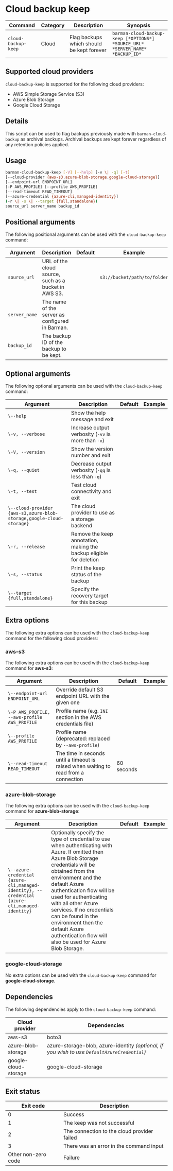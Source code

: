 # Cloud backup keep

|**Command** | **Category** |  **Description**| **Synopsis**|
|------------|--------------|-----------------|----------|
|`cloud-backup-keep`|Cloud|Flag backups which should be kept forever|`barman-cloud-backup-keep [*OPTIONS*] *SOURCE_URL* *SERVER_NAME* *BACKUP_ID*`|

## Supported cloud providers

`cloud-backup-keep` is supported for the following cloud providers:

* AWS Simple Storage Service (S3)
* Azure Blob Storage
* Google Cloud Storage

## Details
This script can be used to flag backups previously made with `barman-cloud-backup` as archival backups. Archival backups are kept forever regardless of any retention policies applied.

## Usage

```bash
barman-cloud-backup-keep [-V] [--help] [-v \| -q] [-t]
[--cloud-provider {aws-s3,azure-blob-storage,google-cloud-storage}]
[--endpoint-url ENDPOINT_URL]
[-P AWS_PROFILE] [--profile AWS_PROFILE]
[--read-timeout READ_TIMEOUT]
[--azure-credential {azure-cli,managed-identity}]
(-r \| -s \| --target {full,standalone})
source_url server_name backup_id
```

## Positional arguments

The following positional arguments can be used with the `cloud-backup-keep` command:

|**Argument**|**Description**|**Default**|**Example**|
|------------|---------------|-----------|-----------|
|`source_url`|URL of the cloud source, such as a bucket in AWS S3.| |`s3://bucket/path/to/folder`|
|`server_name`|The name of the server as configured in Barman.| | |
|`backup_id`|The backup ID of the backup to be kept.| | |

## Optional arguments

The following optional arguments can be used with the `cloud-backup-keep` command:

|**Argument**|**Description**|**Default**|**Example**|
|------------|---------------|-----------|-----------|
|`\--help`|Show the help message and exit| | |
|`\-v, --verbose`|Increase output verbosity (`-vv` is more than `-v`)| | |
|`\-V, --version`|Show the version number and exit| | |
|`\-q, --quiet`|Decrease output verbosity (`-qq` is less than `-q`)| | |
|`\-t, --test`|Test cloud connectivity and exit| | |
|`\--cloud-provider {aws-s3,azure-blob-storage,google-cloud-storage}`|The cloud provider to use as a storage backend| | |
|`\-r, --release`|Remove the keep annotation, making the backup eligible for deletion| | |
|`\-s, --status`|Print the keep status of the backup| | |
|`\--target {full,standalone}`|Specify the recovery target for this backup| | |

## Extra options 
The following extra options can be used with the `cloud-backup-keep` command for the following cloud providers:

### aws-s3

The following extra options can be used with the `cloud-backup-keep` command for **aws-s3**:

|**Argument**|**Description**|**Default**|**Example**|
|------------|---------------|-----------|-----------|
|`\--endpoint-url ENDPOINT_URL`|Override default S3 endpoint URL with the given one|| |
|`\-P AWS_PROFILE, --aws-profile AWS_PROFILE`|Profile name (e.g. `INI` section in the AWS credentials file)|| |
|`\--profile AWS_PROFILE`|Profile name (deprecated: replaced by `--aws-profile`)|| |
|`\--read-timeout READ_TIMEOUT`|The time in seconds until a timeout is raised when waiting to read from a connection|60 seconds| |

### azure-blob-storage

The following extra options can be used with the `cloud-backup-keep` command for **azure-blob-storage**:

|**Argument**|**Description**|**Default**|**Example**|
|------------|---------------|-----------|-----------|
|`\--azure-credential {azure-cli,managed-identity}, --credential {azure-cli,managed-identity}`|Optionally specify the type of credential to use when authenticating with Azure. If omitted then Azure Blob Storage credentials will be obtained from the environment and the default Azure authentication flow will be used for authenticating with all other Azure services. If no credentials can be found in the environment then the default Azure authentication flow will also be used for Azure Blob Storage.| | |

### google-cloud-storage

No extra options can be used with the `cloud-backup-keep` command for **google-cloud-storage**.

## Dependencies

The following dependencies apply to the `cloud-backup-keep` command:

|**Cloud provider**|**Dependencies**|
|------------------|----------------|
|aws-s3|boto3|
|azure-blob-storage|azure-storage-blob, azure-identity *(optional, if you wish to use `DefaultAzureCredential`)*|
|google-cloud-storage|google-cloud-storage|

## Exit status

|**Exit code**|**Description**|
|-------------|---------------|
|0|Success|
|1|The keep was not successful|
|2|The connection to the cloud provider failed|
|3|There was an error in the command input|
|Other non-zero code|Failure|



